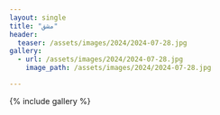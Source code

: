 ```yaml
---
layout: single
title: "مشق"
header:
  teaser: /assets/images/2024/2024-07-28.jpg
gallery:
  - url: /assets/images/2024/2024-07-28.jpg
    image_path: /assets/images/2024/2024-07-28.jpg 

---
```


{% include gallery %}
